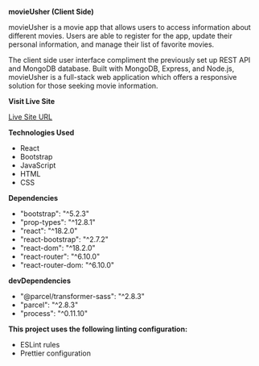**movieUsher (Client Side)**

movieUsher is a movie app that allows users to access information about different movies. Users are able to register for the app, update their personal information, and manage their list of favorite movies. 

The client side user interface compliment the previously set up REST API and MongoDB database. Built with MongoDB, Express, and Node.js, movieUsher is a full-stack web application which offers a responsive solution for those seeking movie information. 

**Visit Live Site**

[Live Site URL](https://movieusher.netlify.app/)

**Technologies Used**
- React
- Bootstrap
- JavaScript
- HTML
- CSS

**Dependencies**
- "bootstrap": "^5.2.3"
- "prop-types": "^12.8.1"
- "react": "^18.2.0"
- "react-bootstrap": "^2.7.2"
- "react-dom": "^18.2.0"
- "react-router": "^6.10.0" 
- "react-router-dom: "^6.10.0"

**devDependencies**
- "@parcel/transformer-sass": "^2.8.3"
- "parcel": "^2.8.3"
- "process": "^0.11.10"

**This project uses the following linting configuration:**
- ESLint rules
- Prettier configuration



